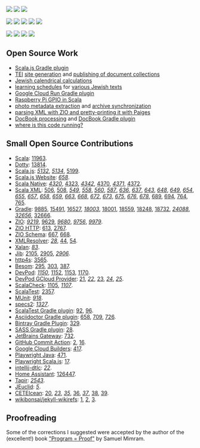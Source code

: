 [![](https://img.shields.io/badge/Notes-dub.podval.org-informational?style=for-the-badge)](https://dub.podval.org)
[![](https://img.shields.io/badge/Bio-LinkedIn-informational?style=for-the-badge)](https://www.linkedin.com/in/leoniddubinsky/)
[![](https://img.shields.io/badge/Social-X/Twitter-informational?logo=X&logoColor=blue&style=for-the-badge)](https://twitter.com/leoniddubinsky)


[![](https://img.shields.io/badge/Code-Scala-critical?logo=Scala&logoColor=red)](https://www.scala-lang.org/)
[![](https://img.shields.io/badge/Framework-ZIO-important?logo=zio&logoColor=red)](https://www.scala-lang.org/)
[![](https://img.shields.io/badge/Build-Gradle-important?logo=Gradle)](https://gradle.org/)
[![](https://img.shields.io/badge/IDE-Intellij-important?logo=intellij-idea)](https://www.jetbrains.com/idea/)
[![](https://img.shields.io/badge/Code-Scala.js-important?logo=Scala&logoColor=red)](https://www.scala-js.org/)

[![](https://img.shields.io/badge/Deploy-Docker-informational?logo=Docker)](https://www.docker.com/)
[![](https://img.shields.io/badge/Cloud-GCP-informational?logo=google-cloud)](https://cloud.google.com/)
[![](https://img.shields.io/badge/OS-Linux-informational?logo=linux)](https://www.linux.org/)
[![](https://img.shields.io/badge/OS-Red_Hat-informational?logo=red-hat&logoColor=red)](https://getfedora.org/)

## Open Source Work ##

- [Scala.js Gradle plugin](https://github.com/dubinsky/scalajs-gradle)
- [TEI](https://github.com/opentorah/opentorah/tree/master/core/src/main/scala/org/opentorah/tei)
  [site generation](https://github.com/opentorah/opentorah/tree/master/core/src/main/scala/org/opentorah/site) and
  [publishing of document collections](https://github.com/opentorah/opentorah/tree/master/collector)
- [Jewish calendrical calculations](https://github.com/opentorah/opentorah/tree/master/core/src/main/scala/org/opentorah/calendar)
- [learning schedules](https://github.com/opentorah/opentorah/tree/master/texts/src/main/scala/org/opentorah/schedule) for
  [various Jewish texts](https://github.com/opentorah/opentorah/tree/master/texts/src/main/scala/org/opentorah/texts)
- [Google Cloud Run Gradle plugin](https://github.com/dubinsky/cloud-run)
- [Raspberry Pi GPIO in Scala](https://github.com/dubinsky/podval-iot)
- [photo metadata extraction](https://github.com/dubinsky/podval-imageio) and
  [archive synchronization](https://github.com/dubinsky/podval-photo-sync)
- [parsing XML with ZIO and pretty-printing it with Paiges](https://github.com/opentorah/opentorah/tree/master/core/src/main/scala/org/opentorah/xml)
- [DocBook processing](https://github.com/opentorah/opentorah/tree/master/core/src/main/scala/org/opentorah/docbook)
  and [DocBook Gradle plugin](https://github.com/opentorah/opentorah/tree/master/docbook)
- [where is this code running?](https://github.com/dubinsky/podval-run)

## Small Open Source Contributions ##

- [Scala](https://github.com/scala/bug/):
  [11963](https://github.com/scala/bug/issues/11963).
- [Dotty](https://github.com/lampepfl/dotty): [13814](https://github.com/lampepfl/dotty/issues/13814).
- [Scala.js](https://www.scala-js.org/):
  _[5132](https://github.com/scala-js/scala-js/pull/5132)_,
  _[5134](https://github.com/scala-js/scala-js/pull/5134)_,
  [5199](https://github.com/scala-js/scala-js/issues/5199).
- [Scala.js Website](https://www.scala-js.org):
  _[658](https://github.com/scala-js/scala-js-website/pull/658)_.
- [Scala Native](https://scala-native.org/):
  _[4320](https://github.com/scala-native/scala-native/pull/4320)_,
  [4323](https://github.com/scala-native/scala-native/issues/4323),
  _[4342](https://github.com/scala-native/scala-native/pull/4342)_,
  [4370](https://github.com/scala-native/scala-native/issues/4370),
  _[4371](https://github.com/scala-native/scala-native/pull/4371)_,
  [4372](https://github.com/scala-native/scala-native/issues/4372).
- [Scala XML](https://github.com/scala/scala-xml):
  [506](https://github.com/scala/scala-xml/issues/506),
  [508](https://github.com/scala/scala-xml/issues/508),
  _[549](https://github.com/scala/scala-xml/pull/549)_,
  _[558](https://github.com/scala/scala-xml/pull/558)_,
  _[560](https://github.com/scala/scala-xml/pull/560)_,
  _[587](https://github.com/scala/scala-xml/pull/587)_,
  _[636](https://github.com/scala/scala-xml/pull/636)_,
  _[637](https://github.com/scala/scala-xml/pull/637)_,
  _[643](https://github.com/scala/scala-xml/pull/643)_,
  _[648](https://github.com/scala/scala-xml/pull/648)_,
  _[649](https://github.com/scala/scala-xml/pull/649)_,
  _[654](https://github.com/scala/scala-xml/pull/654)_,
  _[655](https://github.com/scala/scala-xml/pull/655)_,
  _[657](https://github.com/scala/scala-xml/pull/657)_,
  _[658](https://github.com/scala/scala-xml/pull/658)_,
  _[659](https://github.com/scala/scala-xml/pull/659)_,
  _[663](https://github.com/scala/scala-xml/pull/663)_,
  _[668](https://github.com/scala/scala-xml/pull/668)_,
  _[672](https://github.com/scala/scala-xml/pull/672)_,
  _[673](https://github.com/scala/scala-xml/pull/673)_,
  _[675](https://github.com/scala/scala-xml/pull/675)_,
  _[676](https://github.com/scala/scala-xml/pull/676)_,
  _[678](https://github.com/scala/scala-xml/pull/678)_,
  [689](https://github.com/scala/scala-xml/issues/689),
  [694](https://github.com/scala/scala-xml/discussions/694),
  [764](https://github.com/scala/scala-xml/discussions/764),
  [765](https://github.com/scala/scala-xml/discussions/765).
- [Gradle](https://github.com/gradle/gradle):
  [9885](https://github.com/gradle/gradle/issues/9855),
  [15491](https://github.com/gradle/gradle/issues/15491#issuecomment-1003832976),
  [16527](https://github.com/gradle/gradle/issues/16527),
  _[18003](https://github.com/gradle/gradle/pull/18003)_,
  [18001](https://github.com/gradle/gradle/pull/18001#issuecomment-899107656),
  [18559](https://github.com/gradle/gradle/issues/18559),
  [18248](https://github.com/gradle/gradle/pull/18248#issuecomment-946284352),
  [18732](https://github.com/gradle/gradle/issues/18732),
  _[24088](https://github.com/gradle/gradle/pull/24088)_,
  _[32656](https://github.com/gradle/gradle/pull/32656)_,
  [32666](https://github.com/gradle/gradle/issues/32666).
- [ZIO](https://zio.dev/):
  _[9219](https://github.com/zio/zio/pull/9219)_,
  [9629](https://github.com/zio/zio/issues/9629),
  _[9680](https://github.com/zio/zio/pull/9680)_,
  _[9756](https://github.com/zio/zio/pull/9756)_,
  _[9979](https://github.com/zio/zio/pull/9979)_.
- [ZIO HTTP](https://github.com/zio/zio-http):
  [613](https://github.com/zio/zio-http/issues/613),
  [2767](https://github.com/zio/zio-http/issues/2767).
- [ZIO Schema](https://github.com/zio/zio-schema):
  [667](https://github.com/zio/zio-schema/issues/667),
  [668](https://github.com/zio/zio-schema/issues/668).
- [XMLResolver](https://github.com/ndw/xmlresolver):
  _[28](https://github.com/ndw/xmlresolver/pull/28)_,
  [44](https://github.com/xmlresolver/xmlresolver/issues/44),
  [54](https://github.com/xmlresolver/xmlresolver/issues/54).
- [Xalan](https://github.com/apache/xalan-java):
  _[83](https://github.com/apache/xalan-java/pull/83)_.
- [Jib](https://github.com/GoogleContainerTools/jib):
  [2105](https://github.com/GoogleContainerTools/jib/issues/2105),
  [2905](https://github.com/GoogleContainerTools/jib/issues/2905),
  _[2906](https://github.com/GoogleContainerTools/jib/pull/2906)_.
- [http4s](https://github.com/http4s/http4s):
  [3565](https://github.com/http4s/http4s/issues/3565).
- [Besom](https://virtuslab.github.io/besom/):
  [295](https://github.com/VirtusLab/besom/issues/295),
  [303](https://github.com/VirtusLab/besom/issues/303),
  [387](https://github.com/VirtusLab/besom/issues/387).
- [DevPod](https://github.com/loft-sh/devpod):
  _[1150](https://github.com/loft-sh/devpod/pull/1150)_,
  [1152](https://github.com/loft-sh/devpod/issues/1152),
  [1153](https://github.com/loft-sh/devpod/issues/1153),
  [1170](https://github.com/loft-sh/devpod/issues/1170).
- [DevPod GCloud Provider](https://github.com/loft-sh/devpod-provider-gcloud):
  [21](https://github.com/loft-sh/devpod-provider-gcloud/issues/21),
  _[22](https://github.com/loft-sh/devpod-provider-gcloud/pull/22)_,
  [23](https://github.com/loft-sh/devpod-provider-gcloud/issues/23),
  _[24](https://github.com/loft-sh/devpod-provider-gcloud/pull/24)_,
  _[25](https://github.com/loft-sh/devpod-provider-gcloud/pull/25)_.
- [ScalaCheck](https://scalacheck.org):
  [1105](https://github.com/typelevel/scalacheck/issues/1105),
  _[1107](https://github.com/typelevel/scalacheck/pull/1107)_.
- [ScalaTest](https://www.scalatest.org/):
  [2357](https://github.com/scalatest/scalatest/issues/2357).
- [MUnit](https://scalameta.org/munit/):
  _[918](https://github.com/scalameta/munit/pull/918)_.
- [specs2](https://etorreborre.github.io/specs2/):
  _[1327](https://github.com/etorreborre/specs2/pull/1327)_.
- [ScalaTest Gradle plugin](https://github.com/maiflai):
  [92](https://github.com/maiflai/gradle-scalatest/issues/92),
  [96](https://github.com/maiflai/gradle-scalatest/issues/96).
- [Asciidoctor Gradle plugin](https://github.com/asciidoctor/asciidoctor-gradle-plugin):
  [658](https://github.com/asciidoctor/asciidoctor-gradle-plugin/issues/658#issuecomment-1637346784),
  [709](https://github.com/asciidoctor/asciidoctor-gradle-plugin/issues/709#issuecomment-2146117002),
  [726](https://github.com/asciidoctor/asciidoctor-gradle-plugin/pull/726#issuecomment-2146131724).
- [Bintray Gradle Plugin](https://github.com/bintray):
  [329](https://github.com/bintray/gradle-bintray-plugin/issues/329).
- [SASS Gradle plugin](https://github.com/EtienneMiret/sass-gradle-plugin):
  [28](https://github.com/EtienneMiret/sass-gradle-plugin/issues/28).
- [JetBrains Gateway](https://www.jetbrains.com/remote-development/gateway/):
  [732](https://youtrack.jetbrains.com/issue/GTW-732).
- [GitHub Commit Action](https://github.com/github-actions-x/commit):
  [2](https://github.com/github-actions-x/commit/issues/2),
  [16](https://github.com/github-actions-x/commit/issues/16).
- [Google Cloud Builders](https://github.com/GoogleCloudPlatform/cloud-builders):
  [417](https://github.com/GoogleCloudPlatform/cloud-builders/issues/417).
- [Playwright Java](https://github.com/microsoft/playwright-java):
  [471](https://github.com/microsoft/playwright-java/issues/471).
- [Playwright Scala.js](https://github.com/gmkumar2005/scala-js-env-playwright):
  [17](https://github.com/gmkumar2005/scala-js-env-playwright/issues/17).
- [intellij-dtlc](https://github.com/owo-lang/intellij-dtlc):
  _[22](https://github.com/owo-lang/intellij-dtlc/pull/22)_.
- [Home Assistant](https://github.com/home-assistant):
  [126447](https://github.com/home-assistant/core/issues/126447).
- [Tapir](https://tapir.softwaremill.com/en/latest/):
  _[2543](https://github.com/softwaremill/tapir/pull/2543)_.
- [JEuclid](https://github.com/rototor/jeuclid):
 _[5](https://github.com/rototor/jeuclid/pull/5)_.
- [CETEIcean](https://github.com/TEIC/CETEIcean):
  [20](https://github.com/TEIC/CETEIcean/issues/20),
 _[23](https://github.com/TEIC/CETEIcean/pull/23)_,
 _[35](https://github.com/TEIC/CETEIcean/pull/35)_,
  [36](https://github.com/TEIC/CETEIcean/issues/36),
 _[37](https://github.com/TEIC/CETEIcean/pull/37)_,
  [38](https://github.com/TEIC/CETEIcean/issues/38),
  [39](https://github.com/TEIC/CETEIcean/issues/39).
- [wikibonsai/jekyll-wikirefs](https://github.com/wikibonsai/jekyll-wikirefs):
  [1](https://github.com/wikibonsai/jekyll-wikirefs/issues/1),
  [2](https://github.com/wikibonsai/jekyll-wikirefs/issues/2),
  [3](https://github.com/wikibonsai/jekyll-wikirefs/issues/3).

## Proofreading ##

Some of the corrections I suggested were accepted by the author of the (excellent!) book
["Program = Proof"](https://www.lix.polytechnique.fr/Labo/Samuel.Mimram/teaching/INF551/course.pdf)
by Samuel Mimram.
